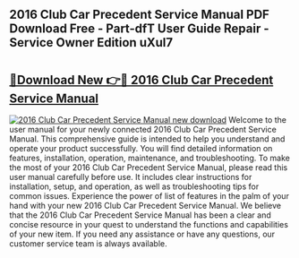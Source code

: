 ## 2016 Club Car Precedent Service Manual PDF Download Free - Part-dfT User Guide Repair - Service Owner Edition uXul7

# <h2><a href="http://bc25217.oget.top/?id=2016+Club+Car+Precedent+Service+Manual">🔗Download New 👉🔴 2016 Club Car Precedent Service Manual</a></h2>

[![2016 Club Car Precedent Service Manual new download](https://i.imgur.com/5g1atiW.png)](http://bc25217.oget.top/?id=2016+Club+Car+Precedent+Service+Manual)
Welcome to the user manual for your newly connected 2016 Club Car Precedent Service Manual. This comprehensive guide is intended to help you understand and operate your product successfully. You will find detailed information on features, installation, operation, maintenance, and troubleshooting. To make the most of your 2016 Club Car Precedent Service Manual, please read this user manual carefully before use. It includes clear instructions for installation, setup, and operation, as well as troubleshooting tips for common issues. Experience the power of list of features in the palm of your hand with your new 2016 Club Car Precedent Service Manual. We believe that the 2016 Club Car Precedent Service Manual has been a clear and concise resource in your quest to understand the functions and capabilities of your new item. If you need any assistance or have any questions, our customer service team is always available.
